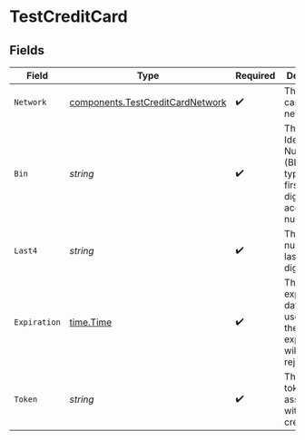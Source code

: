 # TestCreditCard


## Fields

| Field                                                                                                  | Type                                                                                                   | Required                                                                                               | Description                                                                                            | Example                                                                                                |
| ------------------------------------------------------------------------------------------------------ | ------------------------------------------------------------------------------------------------------ | ------------------------------------------------------------------------------------------------------ | ------------------------------------------------------------------------------------------------------ | ------------------------------------------------------------------------------------------------------ |
| `Network`                                                                                              | [components.TestCreditCardNetwork](../../models/components/testcreditcardnetwork.md)                   | :heavy_check_mark:                                                                                     | The credit card's network.                                                                             | visa                                                                                                   |
| `Bin`                                                                                                  | *string*                                                                                               | :heavy_check_mark:                                                                                     | The Bank Identification Number (BIN). This is typically the first 4 to 6 digits of the account number. | 411111                                                                                                 |
| `Last4`                                                                                                | *string*                                                                                               | :heavy_check_mark:                                                                                     | The account number's last four digits.                                                                 | 1004                                                                                                   |
| `Expiration`                                                                                           | [time.Time](https://pkg.go.dev/time#Time)                                                              | :heavy_check_mark:                                                                                     | The token's expiration date. Tokens used past their expiration will be rejected.                       | 2023-10-31:T06:00:00Z                                                                                  |
| `Token`                                                                                                | *string*                                                                                               | :heavy_check_mark:                                                                                     | The Bolt token associated with the credit card.                                                        | a1B2c3D4e5F6G7H8i9J0k1L2m3N4o5P6Q7r8S9t0                                                               |